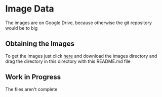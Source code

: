# Image Data
The images are on Google Drive, because otherwise the git repository would be to big

## Obtaining the Images
To get the images just click [here](https://drive.google.com/open?id=1r3-AwGvLvJwINnIa7POD5Pxt4EaCqyDD) and download the images directory
and drag the directory in this directory with this README.md file

## Work in Progress
The files aren't complete